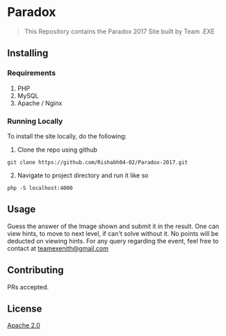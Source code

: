 # Paradox
> This Repository contains the Paradox 2017 Site built by Team .EXE

## Installing

### Requirements
1. PHP
2. MySQL
3. Apache / Nginx 

### Running Locally
To install the site locally, do the following:
 
1. Clone the repo using github 
```
git clone https://github.com/Rishabh04-02/Paradox-2017.git
```
2. Navigate to project directory and run it like so </li>
```
php -S localhost:4000
```
## Usage
Guess the answer of the Image shown and submit it in the result.
One can view hints, to move to next level, if can't solve without it. No points will be deducted on viewing hints.
For any query regarding the event, feel free to contact at teamexenith@gmail.com

## Contributing
PRs accepted.

## License
[Apache 2.0](https://github.com/Rishabh04-02/Paradox-2017/blob/master/LICENSE)
